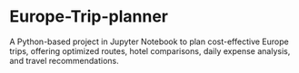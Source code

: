 # Europe-Trip-planner
A Python-based project in Jupyter Notebook to plan cost-effective Europe trips, offering optimized routes, hotel comparisons, daily expense analysis, and travel recommendations.
